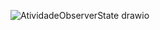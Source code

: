 ![AtividadeObserverState drawio](https://github.com/user-attachments/assets/c096e554-0431-460e-bd00-beaef41dc0d5)
